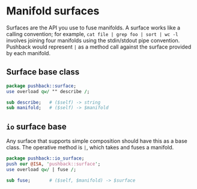 # Manifold surfaces
Surfaces are the API you use to fuse manifolds. A surface works like a calling
convention; for example, `cat file | grep foo | sort | wc -l` involves joining
four manifolds using the stdin/stdout pipe convention. Pushback would represent
`|` as a method call against the surface provided by each manifold.


## Surface base class
```perl
package pushback::surface;
use overload qw/ "" describe /;

sub describe;   # ($self) -> string
sub manifold;   # ($self) -> $manifold
```


## `io` surface base
Any surface that supports simple composition should have this as a base class.
The operative method is `|`, which takes and fuses a manifold.

```perl
package pushback::io_surface;
push our @ISA, 'pushback::surface';
use overload qw/ | fuse /;

sub fuse;       # ($self, $manifold) -> $surface
```
